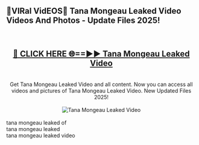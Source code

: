 <h2>🔴VIRal VidEOS🔴 Tana Mongeau Leaked Video Videos And Photos - Update Files 2025!</h2>
<br>
<div align="center">
<h2><a href="https://virallinks.top/odZfE0" rel="nofollow">🔴 CLICK HERE 🌐==►► Tana Mongeau Leaked Video</a></h2>
<br>
Get Tana Mongeau Leaked Video and all content. Now you can access all videos and pictures of Tana Mongeau Leaked Video. New Updated Files 2025!
<br>
<br>
<a href="https://virallinks.top/odZfE0" rel="nofollow" data-target="animated-image.originalLink"><img src="https://i.imgur.com/dJHk4Zq.gif)" alt="Tana Mongeau Leaked Video" style="max-width: 100%; display: inline-block;" data-target="animated-image.originalImage"></a>
</div>
<br>
tana mongeau leaked of<br>
tana mongeau leaked<br>
tana mongeau leaked video